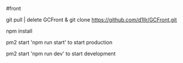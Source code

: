#front

git pull | delete GCFront & git clone https://github.com/d1llr/GCFront.git

npm install

pm2 start 'npm run start' to start production

pm2 start 'npm run dev' to start development
